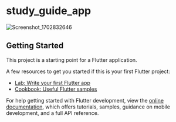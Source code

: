 # study_guide_app

![Screenshot_1702832646](https://github.com/TanyaBanina/StudyGuideApp/assets/115241739/53680427-b242-422d-b87c-2296b3a665e1)

## Getting Started

This project is a starting point for a Flutter application.

A few resources to get you started if this is your first Flutter project:

- [Lab: Write your first Flutter app](https://docs.flutter.dev/get-started/codelab)
- [Cookbook: Useful Flutter samples](https://docs.flutter.dev/cookbook)

For help getting started with Flutter development, view the
[online documentation](https://docs.flutter.dev/), which offers tutorials,
samples, guidance on mobile development, and a full API reference.
